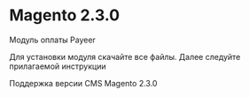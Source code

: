 Magento 2.3.0
======
Модуль оплаты Payeer

Для установки модуля скачайте все файлы.
Далее следуйте прилагаемой инструкции

Поддержка версии CMS Magento 2.3.0